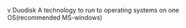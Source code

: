  v                                                                  Duodisk
 A technology to  run to operating systems on one OS(recommended MS-windows)
